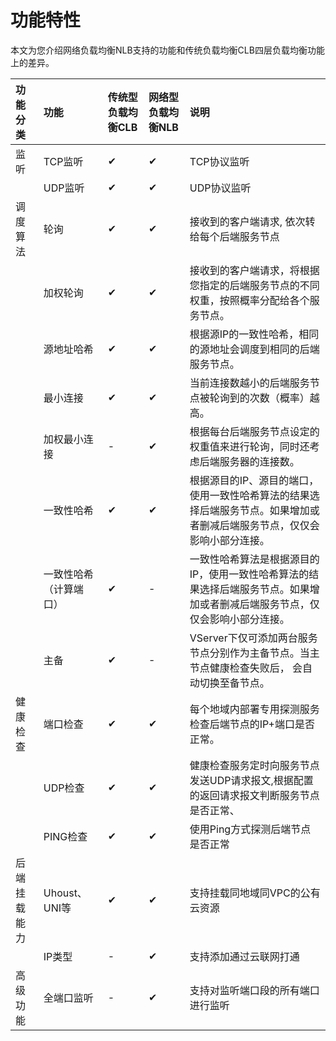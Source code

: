 # 功能特性

本文为您介绍网络负载均衡NLB支持的功能和传统负载均衡CLB四层负载均衡功能上的差异。

| **功能分类** | **功能**               | 传统型负载均衡CLB | 网络型负载均衡NLB | 说明                                                         |
| :----------- | :--------------------- | :---------------- | :---------------- | :----------------------------------------------------------- |
| 监听         | TCP监听                | ✔                 | ✔                 | TCP协议监听                                                  |
|              | UDP监听                | ✔                 | ✔                 | UDP协议监听                                                  |
| 调度算法     | 轮询                   | ✔                 | ✔                 | 接收到的客户端请求, 依次转给每个后端服务节点                 |
|              | 加权轮询               | ✔                 | ✔                 | 接收到的客户端请求，将根据您指定的后端服务节点的不同权重，按照概率分配给各个服务节点。 |
|              | 源地址哈希             | ✔                 | ✔                 | 根据源IP的一致性哈希，相同的源地址会调度到相同的后端服务节点。 |
|              | 最小连接               | ✔                 | ✔                 | 当前连接数越小的后端服务节点被轮询到的次数（概率）越高。     |
|              | 加权最小连接           | -                 | ✔                 | 根据每台后端服务节点设定的权重值来进行轮询，同时还考虑后端服务器的连接数。 |
|              | 一致性哈希             | ✔                 | ✔                 | 根据源目的IP、源目的端口，使用一致性哈希算法的结果选择后端服务节点。如果增加或者删减后端服务节点，仅仅会影响小部分连接。 |
|              | 一致性哈希（计算端口） | ✔                 | -                 | 一致性哈希算法是根据源目的IP，使用一致性哈希算法的结果选择后端服务节点。如果增加或者删减后端服务节点，仅仅会影响小部分连接。 |
|              | 主备                   | ✔                 | -                 | VServer下仅可添加两台服务节点分别作为主备节点。当主节点健康检查失败后， 会自动切换至备节点。 |
| 健康检查     | 端口检查               | ✔                 | ✔                 | 每个地域内部署专用探测服务检查后端节点的IP+端口是否正常。    |
|              | UDP检查                | ✔                 | ✔                 | 健康检查服务定时向服务节点发送UDP请求报文,根据配置的返回请求报文判断服务节点是否正常、 |
|              | PING检查               | ✔                 | ✔                 | 使用Ping方式探测后端节点是否正常                             |
| 后端挂载能力 | Uhoust、UNI等          | ✔                 | ✔                 | 支持挂载同地域同VPC的公有云资源                              |
|              | IP类型                 | -                 | ✔                 | 支持添加通过云联网打通                                       |
| 高级功能     | 全端口监听             | -                 | ✔                 | 支持对监听端口段的所有端口进行监听                           |